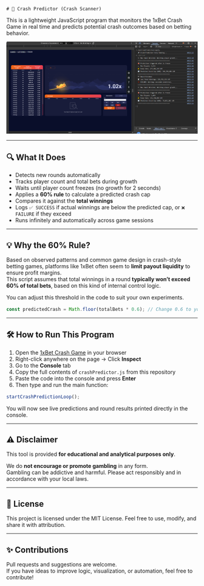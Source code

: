 	# 🎯 Crash Predictor (Crash Scanner)

This is a lightweight JavaScript program that monitors the 1xBet Crash Game in real time and predicts potential crash outcomes based on betting behavior.

![Crash Predictor Demo](images/crash-predictor-demo.png)

---

## 🔍 What It Does

- Detects new rounds automatically
- Tracks player count and total bets during growth
- Waits until player count freezes (no growth for 2 seconds)
- Applies a **60% rule** to calculate a predicted crash cap
- Compares it against the **total winnings**
- Logs `✅ SUCCESS` if actual winnings are below the predicted cap, or `❌ FAILURE` if they exceed
- Runs infinitely and automatically across game sessions

---

## 💡 Why the 60% Rule?

Based on observed patterns and common game design in crash-style betting games, platforms like 1xBet often seem to **limit payout liquidity** to ensure profit margins.  
This script assumes that total winnings in a round **typically won’t exceed 60% of total bets**, based on this kind of internal control logic.

You can adjust this threshold in the code to suit your own experiments.

```js
const predictedCrash = Math.floor(totalBets * 0.6); // Change 0.6 to your own ratio
```

---

## 🛠️ How to Run This Program

1. Open the [1xBet Crash Game](https://ind.1xbet.com/games-frame/games/371) in your browser
2. Right-click anywhere on the page → Click **Inspect**
3. Go to the **Console** tab
4. Copy the full contents of `crashPredictor.js` from this repository
5. Paste the code into the console and press **Enter**
6. Then type and run the main function:

```js
startCrashPredictionLoop();
```

You will now see live predictions and round results printed directly in the console.

---

## ⚠️ Disclaimer

This tool is provided **for educational and analytical purposes only**.

We do **not encourage or promote gambling** in any form.  
Gambling can be addictive and harmful. Please act responsibly and in accordance with your local laws.

---

## 📄 License

This project is licensed under the MIT License. Feel free to use, modify, and share it with attribution.

---

## ✨ Contributions

Pull requests and suggestions are welcome.  
If you have ideas to improve logic, visualization, or automation, feel free to contribute!
